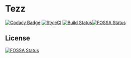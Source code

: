 # Tezz

[![Codacy Badge](https://app.codacy.com/project/badge/Grade/90af1336ff1147c9ab6b6ee5e2992a34)](https://www.codacy.com/gh/Kunwara/Tezz/dashboard?utm_source=github.com&amp;utm_medium=referral&amp;utm_content=Kunwara/Tezz&amp;utm_campaign=Badge_Grade)
[![StyleCI](https://github.styleci.io/repos/347615024/shield?branch=master)](https://github.styleci.io/repos/347615024?branch=master)
[![Build Status](https://travis-ci.com/Kunwara/Tezz.svg?branch=master)](https://travis-ci.com/Kunwara/Tezz)[![FOSSA Status](https://app.fossa.com/api/projects/git%2Bgithub.com%2FKunwara%2FTezz.svg?type=shield)](https://app.fossa.com/projects/git%2Bgithub.com%2FKunwara%2FTezz?ref=badge_shield)


## License
[![FOSSA Status](https://app.fossa.com/api/projects/git%2Bgithub.com%2FKunwara%2FTezz.svg?type=large)](https://app.fossa.com/projects/git%2Bgithub.com%2FKunwara%2FTezz?ref=badge_large)